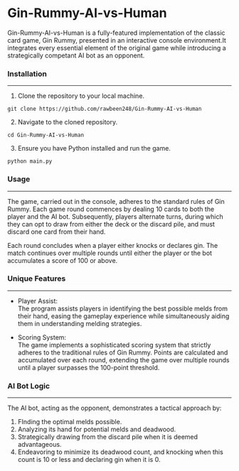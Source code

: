 # Gin-Rummy-AI-vs-Human

Gin-Rummy-AI-vs-Human is a fully-featured implementation of the classic card game, Gin Rummy, presented in an interactive console environment.It integrates every essential element of the original game while introducing a strategically competant AI bot as an opponent. 

### Installation
___
1. Clone the repository to your local machine. <br />
```
git clone https://github.com/rawbeen248/Gin-Rummy-AI-vs-Human
```
2. Navigate to the cloned repository. <br />
```
cd Gin-Rummy-AI-vs-Human
```
3. Ensure you have Python installed and run the game. <br />
```
python main.py
```
### Usage 
___
The game, carried out in the console, adheres to the standard rules of Gin Rummy. Each game round commences by dealing 10 cards to both the player and the AI bot. Subsequently, players alternate turns, during which they can opt to draw from either the deck or the discard pile, and must discard one card from their hand.

Each round concludes when a player either knocks or declares gin. The match continues over multiple rounds until either the player or the bot accumulates a score of 100 or above.

### Unique Features
___
* Player Assist: <br />
The program assists players in identifying the best possible melds from their hand, easing the gameplay experience while simultaneously aiding them in understanding melding strategies.

* Scoring System: <br />
The game implements a sophisticated scoring system that strictly adheres to the traditional rules of Gin Rummy. Points are calculated and accumulated over each round, extending the game over multiple rounds until a player surpasses the 100-point threshold.

### AI Bot Logic
___
The AI bot, acting as the opponent, demonstrates a tactical approach by:

1. FInding the optimal melds possible.
2. Analyzing its hand for potential melds and deadwood.
3. Strategically drawing from the discard pile when it is deemed advantageous.
4. Endeavoring to minimize its deadwood count, and knocking when this count is 10 or less and declaring gin when it is 0.
